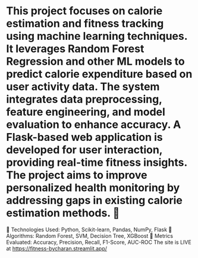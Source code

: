 # This project focuses on calorie estimation and fitness tracking using machine learning techniques. It leverages Random Forest Regression and other ML models to predict calorie expenditure based on user activity data. The system integrates data preprocessing, feature engineering, and model evaluation to enhance accuracy. A Flask-based web application is developed for user interaction, providing real-time fitness insights. The project aims to improve personalized health monitoring by addressing gaps in existing calorie estimation methods. 🚀

🔹 Technologies Used: Python, Scikit-learn, Pandas, NumPy, Flask
🔹 Algorithms: Random Forest, SVM, Decision Tree, XGBoost
🔹 Metrics Evaluated: Accuracy, Precision, Recall, F1-Score, AUC-ROC
The site is LIVE at https://fitness-bycharan.streamlit.app/
